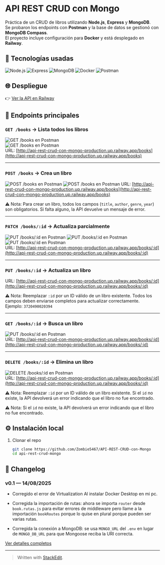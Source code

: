 
# API REST CRUD con Mongo

Práctica de un CRUD de libros utilizando **Node.js**, **Express** y **MongoDB**.  
Se probaron los endpoints con **Postman** y la base de datos se gestionó con **MongoDB Compass**.  
El proyecto incluye configuración para **Docker** y está desplegado en **Railway**.

## 🚀 Tecnologías usadas
![Node.js](https://img.shields.io/badge/Node.js-339933?style=for-the-badge&logo=nodedotjs&logoColor=white)
![Express](https://img.shields.io/badge/Express-000000?style=for-the-badge&logo=express&logoColor=white)
![MongoDB](https://img.shields.io/badge/MongoDB-4ea94b?style=for-the-badge&logo=mongodb&logoColor=white)
![Docker](https://img.shields.io/badge/Docker-2496ED?style=for-the-badge&logo=docker&logoColor=white)
![Postman](https://img.shields.io/badge/Postman-FF6C37?style=for-the-badge&logo=postman&logoColor=white)

## 🌐 Despliegue
👉 [Ver la API en Railway](https://api-rest-crud-con-mongo-production.up.railway.app/books)


## 📖 Endpoints principales


### `GET /books` → Lista todos los libros
![GET /books en Postman](./images/CRUD_Books_GET_ALL.jpg)  
![GET /books en Postman](./images/CRUD_Books_GET_ALL_API.jpg)  
URL: [http://api-rest-crud-con-mongo-production.up.railway.app/books](http://api-rest-crud-con-mongo-production.up.railway.app/books)

---

### `POST /books` → Crea un libro
![POST /books en Postman](./images/CRUD_Books_POST.jpg)
![POST /books en Postman](./images/CRUD_Books_POST_API.jpg)
URL: [http://api-rest-crud-con-mongo-production.up.railway.app/books](http://api-rest-crud-con-mongo-production.up.railway.app/books)  

⚠️ Nota: Para crear un libro, todos los campos (`title`, `author`, `genre`, `year`) son obligatorios. Si falta alguno, la API devuelve un mensaje de error.

---


### `PATCH /books/:id` → Actualiza parcialmente
![PUT /books/:id en Postman](./images/CRUD_Books_PATCH_PARAMS.jpg) 
![PUT /books/:id en Postman](./images/CRUD_Books_PATCH_PARAMS_2.jpg) 
![PUT /books/:id en Postman](./images/CRUD_Books_PATCH_API.jpg)  
URL: [http://api-rest-crud-con-mongo-production.up.railway.app/books/:id](http://api-rest-crud-con-mongo-production.up.railway.app/books/:id)  

---

### `PUT /books/:id` → Actualiza un libro
URL: [http://api-rest-crud-con-mongo-production.up.railway.app/books/:id](http://api-rest-crud-con-mongo-production.up.railway.app/books/:id)  

⚠️ Nota: Reemplazar `:id` por un ID válido de un libro existente. Todos los campos deben enviarse completos para actualizar correctamente.  
Ejemplo: `3720490020394`

---
### `GET /books/:id` → Busca un libro
![PUT /books/:id en Postman](./images/CRUD_Books_GET_BY_ID.jpg)  
URL: [http://api-rest-crud-con-mongo-production.up.railway.app/books/:id](http://api-rest-crud-con-mongo-production.up.railway.app/books/:id)  

---

### `DELETE /books/:id` → Elimina un libro
![DELETE /books/:id en Postman](./images/CRUD_Books_DELETE.jpg)  
URL: [http://api-rest-crud-con-mongo-production.up.railway.app/books/:id](http://api-rest-crud-con-mongo-production.up.railway.app/books/:id)  

⚠️ Nota: Reemplazar `:id` por un ID válido de un libro existente. Si el `id` no existe, la API devolverá un error indicando que el libro no fue encontrado.
 

⚠️ Nota: Si el `id` no existe, la API devolverá un error indicando que el libro no fue encontrado.


## ⚙️ Instalación local
1. Clonar el repo  
   ```bash
   git clone https://github.com/Zombie5467/API-REST-CRUD-con-Mongo
   cd api-rest-crud-mongo


## 📝 Changelog

  

### v0.1 — 14/08/2025

- Corregido el error de Virtualization Al instalar Docker Desktop en mi pc.

  

- Corregida la importación de rutas: ahora se importa `router` desde `book.rutas.js` para evitar errores de middleware pero llame a la importación `bookRoutes` porque lo quise en plural porque pueden ser varias rutas.

- Corregida la conexión a MongoDB: se usa `MONGO_URL` del `.env` en lugar de `MONGO_DB_URL` para que Mongoose reciba la URI correcta.
 
[Ver detalles completos](./CHANGELOG.md)

----------
> Written with [StackEdit](https://stackedit.io/).